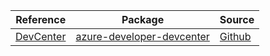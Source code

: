 | Reference | Package | Source |
|---|---|---|
|[DevCenter](developer-devcenter-readme.md)|[azure-developer-devcenter](https://pypi.org/project/azure-developer-devcenter)|[Github](https://github.com/Azure/azure-sdk-for-python/blob/main/sdk/devcenter/azure-developer-devcenter)|
